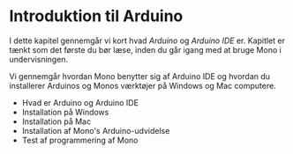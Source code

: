
# Introduktion til Arduino

I dette kapitel gennemgår vi kort hvad *Arduino* og *Arduino IDE* er. Kapitlet er tænkt som det første du bør læse, inden du går igang med at bruge Mono i undervisningen.

Vi gennemgår hvordan Mono benytter sig af Arduino IDE og hvordan du installerer Arduinos og Monos værktøjer på Windows og Mac computere.

* Hvad er Arduino og Arduino IDE
* Installation på Windows
* Installation på Mac
* Installation af Mono's Arduino-udvidelse
* Test af programmering af Mono